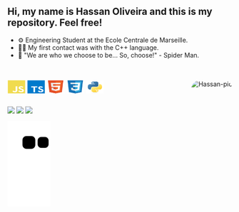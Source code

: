 ## Hi, my name is Hassan Oliveira and this is my repository. Feel free!

<ul type="url">
  <li>⚙️ Engineering Student at the Ecole Centrale de Marseille.</li>
  <li>👨‍💻 My first contact was with the C++ language.</li>
  <li>🎥 "We are who we choose to be... So, choose!" - Spider Man.</li>
</ul>
<br>


<div style="display: inline_block"><br>
  <img align="center" alt="Hassan-Js" height="30" width="40" src="https://raw.githubusercontent.com/devicons/devicon/master/icons/javascript/javascript-plain.svg">
  <img align="center" alt="Hassan-Ts" height="30" width="40" src="https://raw.githubusercontent.com/devicons/devicon/master/icons/typescript/typescript-plain.svg">
  <!--<img align="center" alt="Hassan-React" height="30" width="40" src="https://raw.githubusercontent.com/devicons/devicon/master/icons/react/react-original.svg"> -->
  <img align="center" alt="Hassan-HTML" height="30" width="40" src="https://raw.githubusercontent.com/devicons/devicon/master/icons/html5/html5-original.svg">
  <img align="center" alt="Hassan-CSS" height="30" width="40" src="https://raw.githubusercontent.com/devicons/devicon/master/icons/css3/css3-original.svg">
  <img align="center" alt="Hassan-Python" height="30" width="40" src="https://raw.githubusercontent.com/devicons/devicon/master/icons/python/python-original.svg">
<!--  <img align="center" alt="Hassan-Csharp" height="30" width="40" src="https://raw.githubusercontent.com/devicons/devicon/master/icons/csharp/csharp-original.svg"> -->
  <img align="right" alt="Hassan-pic" height="180" style="max-width: 100%;padding-left: 0px; border-radius: 20px" src="https://media.discordapp.net/attachments/358679477863317510/940082148759728189/avatar.gif">
</div>
  
  ##
 
<div> 
  <a href="https://www.instagram.com/hassan.augusto/" target="_blank"><img src="https://img.shields.io/badge/-Instagram-%23E4405F?style=for-the-badge&logo=instagram&logoColor=white" target="_blank"></a>
  <a href = "mailto:hassan_bittencourt@hotmail.com"><img src="https://img.shields.io/badge/Microsoft_Outlook-0078D4?style=for-the-badge&logo=microsoft-outlook&logoColor=white" target="_blank"></a>
  <a href="https://www.linkedin.com/in/hassanaboliveira/" target="_blank"><img src="https://img.shields.io/badge/-LinkedIn-%230077B5?style=for-the-badge&logo=linkedin&logoColor=white" target="_blank"></a> 
 
  ![Snake animation](https://github.com/HassanOliveira/HassanOliveira/blob/output/github-contribution-grid-snake.svg)
 
</div>

